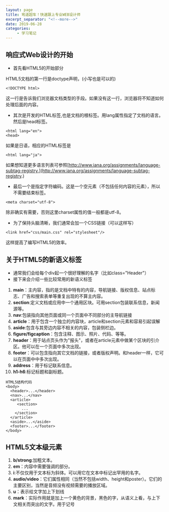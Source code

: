 ```yaml
---
layout: page
title: 弯道超车！快速跟上专业WEB设计师
excerpt_separator: "<!--more-->"
date: 2019-06-28
categories:
     - 学习笔记
---
```


## 响应式Web设计的开始
- 首先看HTML5的开始部分

HTML5文档的第一行是doctype声明，(小写也是可以的)

```
<!DOCTYPE html>
```
这一行是告诉我们浏览器文档类型的手段。如果没有这一行，浏览器将不知道如何处理后面的内容。

<!--more-->

- 其次是开发的HTML标签,也是文档的根标签。用lang属性指定了文档的语言。然后是head标签。

```
<html lang="en">
<head>
```

如果是日语，相应的HTML标签是

```
<html lang="ja">
```

如果想知道更多语言列表可参照[http://www.iana.org/assignments/language-subtag-registry.](http://www.iana.org/assignments/language-subtag-registry.)

- 最后一个是指定字符编码。这是一个空元素（不包括任何内容的元素），所以不需要结束标签。

```
<meta charset="utf-8">
```

除非确实有需要，否则这里charset属性的值一般都是utf-8。

- 为了保持头脑清晰，我们通常会加一个CSS链接（可以这样写）

```
<link href="css/main.css" rel="stylesheet"/>
```

这样提高了编写HTML5的效率。
## 关于HTML5的新语义标签
- 通常我们会给每个div起一个很好理解的名字（比如class="Header"）
- 接下来会介绍一些比较常用的新语义标签
1. **main**：主内容，指的是文档中特有的内容，导航链接、版权信息、站点标志、广告和搜索表单等重复出现的不算主内容。
2. **section**:定义文档或应用中一个通用区块。可用section包装联系信息，新闻源等。
3. **nav**:包装指向其他页面或同一个页面中不同部分的主导航链接
4. **article**：用于包含一个独立的内容块，article和section元素和容易引起误解
5. **aside**:包含与其旁边内容不相关的内容，包装侧栏边。
6. **figure/figcaption**：包含注释、图示、照片、代码、等等。
7. **header**：用于站点页头作为"报头"，或者在article元素中做某个区块的引介区。他可以在一个页面中多次出现。
8. **footer**：可以包含指向其它文档的链接，或者版权声明。和header一样，它可以在页面中中多次出现。
9. **address**：用于标记联系信息。
10. **h1-h6**:标记标题和副标题。

```
HTML5结构代码
<body>
  <header>...</header>
  <nav>...</nav>
  <article>
     <section>
       ...
    </section>
  </article>
  <aside>...</aside>
  <footer>...</footer>
</body>
```

## HTML5文本级元素
1. **b/strong**:加粗文本。
2. **em**：内容中需要强调的部分。
3. **i**:不仅仅用于文本标为斜体。可以用它在文本中标记出罕用的名字。
4. **audio/video**：它们属性相同（当然不包括width、height和poster）。它们的主要区别，当然是音频没有视频需要的播放区域。
5. **u**：表示给文字加上下划线
6. **mark**：实际作用就是加上一个黄色的背景，黑色的字，从语义上看，与上下文相关而突出的文字。用于记号

